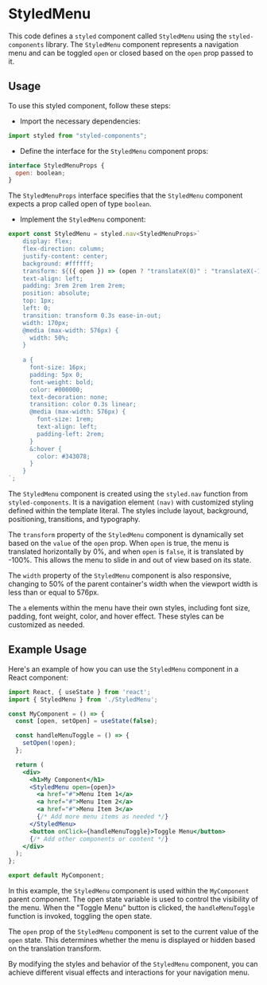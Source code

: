 # StyledMenu
This code defines a `styled` component called `StyledMenu` using the `styled-components` library. The `StyledMenu` component represents a navigation menu and can be toggled `open` or closed based on the `open` prop passed to it.

## Usage
To use this styled component, follow these steps:

- Import the necessary dependencies:
```jsx
import styled from "styled-components";

```

- Define the interface for the `StyledMenu` component props:
```jsx
interface StyledMenuProps {
  open: boolean;
}

```
The `StyledMenuProps` interface specifies that the `StyledMenu` component expects a prop called open of type `boolean`.

- Implement the `StyledMenu` component:

```jsx
export const StyledMenu = styled.nav<StyledMenuProps>`
    display: flex;
    flex-direction: column;
    justify-content: center;
    background: #ffffff;
    transform: ${({ open }) => (open ? "translateX(0)" : "translateX(-100%)")};
    text-align: left;
    padding: 3rem 2rem 1rem 2rem;
    position: absolute;
    top: 1px;
    left: 0;
    transition: transform 0.3s ease-in-out;
    width: 170px;
    @media (max-width: 576px) {
      width: 50%;
    }
  
    a {
      font-size: 16px;
      padding: 5px 0;
      font-weight: bold;
      color: #000000;
      text-decoration: none;
      transition: color 0.3s linear;
      @media (max-width: 576px) {
        font-size: 1rem;
        text-align: left;
        padding-left: 2rem;
      }
      &:hover {
        color: #343078;
      }
    }
`;

```
The `StyledMenu` component is created using the `styled.nav` function from `styled-components`. It is a navigation element `(nav)` with customized styling defined within the template literal. The styles include layout, background, positioning, transitions, and typography.

The `transform` property of the `StyledMenu` component is dynamically set based on the `value` of the `open` prop. When `open` is true, the menu is translated horizontally by 0%, and when `open` is `false`, it is translated by -100%. This allows the menu to slide in and out of view based on its state.

The `width` property of the `StyledMenu` component is also responsive, changing to 50% of the parent container's width when the viewport width is less than or equal to 576px.

The `a` elements within the menu have their own styles, including font size, padding, font weight, color, and hover effect. These styles can be customized as needed.

## Example Usage
Here's an example of how you can use the `StyledMenu` component in a React component:

```jsx
import React, { useState } from 'react';
import { StyledMenu } from './StyledMenu';

const MyComponent = () => {
  const [open, setOpen] = useState(false);

  const handleMenuToggle = () => {
    setOpen(!open);
  };

  return (
    <div>
      <h1>My Component</h1>
      <StyledMenu open={open}>
        <a href="#">Menu Item 1</a>
        <a href="#">Menu Item 2</a>
        <a href="#">Menu Item 3</a>
        {/* Add more menu items as needed */}
      </StyledMenu>
      <button onClick={handleMenuToggle}>Toggle Menu</button>
      {/* Add other components or content */}
    </div>
  );
};

export default MyComponent;

```

In this example, the `StyledMenu` component is used within the `MyComponent` parent component. The open state variable is used to control the visibility of the menu. When the "Toggle Menu" button is clicked, the `handleMenuToggle` function is invoked, toggling the open state.

The `open` prop of the `StyledMenu` component is set to the current value of the `open` state. This determines whether the menu is displayed or hidden based on the translation transform.

By modifying the styles and behavior of the `StyledMenu` component, you can achieve different visual effects and interactions for your navigation menu.